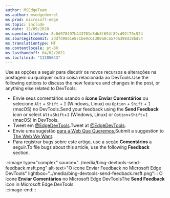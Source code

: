 ```yaml
---
author: MSEdgeTeam
ms.author: msedgedevrel
ms.prod: microsoft-edge
ms.topic: include
ms.date: 12/09/2020
ms.openlocfilehash: 8c0d978497b443701d8db3f694f89cd92f79c524
ms.sourcegitcommit: 2ddfd98d1e871be9c61380a8ca57da398d38bd54
ms.translationtype: MT
ms.contentlocale: pt-BR
ms.lasthandoff: 04/02/2021
ms.locfileid: "11205643"
---
```

<span data-ttu-id="ced7c-101">Use as opções a seguir para discutir os novos recursos e alterações na postagem ou qualquer outra coisa relacionada ao DevTools.</span><span class="sxs-lookup"><span data-stu-id="ced7c-101">Use the following options to discuss the new features and changes in the post, or anything else related to DevTools.</span></span>  

*   <span data-ttu-id="ced7c-102">Envie seus comentários usando o **ícone Enviar Comentários** ou selecione `Alt` + `Shift` + `I` \(Windows, Linux\) ou `Option` + `Shift` + `I` \(macOS\) no DevTools.</span><span class="sxs-lookup"><span data-stu-id="ced7c-102">Send your feedback using the **Send Feedback** icon or select `Alt`+`Shift`+`I` \(Windows, Linux\) or `Option`+`Shift`+`I` \(macOS\) in DevTools.</span></span>  
*   <span data-ttu-id="ced7c-103">Tweet em [@EdgeDevTools][PostTweetEdgeDevTools].</span><span class="sxs-lookup"><span data-stu-id="ced7c-103">Tweet at [@EdgeDevTools][PostTweetEdgeDevTools].</span></span>  
*   <span data-ttu-id="ced7c-104">Envie uma sugestão [para a Web Que Queremos.][TheWebWeWant]</span><span class="sxs-lookup"><span data-stu-id="ced7c-104">Submit a suggestion to [The Web We Want][TheWebWeWant].</span></span>  
*   <span data-ttu-id="ced7c-105">Para registrar bugs sobre este artigo, use a seção **Comentários** a seguir.</span><span class="sxs-lookup"><span data-stu-id="ced7c-105">To file bugs about this article, use the following **Feedback** section.</span></span>  

:::image type="complex" source="../media/bing-devtools-send-feedback.msft.png" alt-text="O ícone Enviar Feedback no Microsoft Edge DevTools" lightbox="../media/bing-devtools-send-feedback.msft.png":::
   <span data-ttu-id="ced7c-107">O ícone **Enviar Comentários** no Microsoft Edge DevTools</span><span class="sxs-lookup"><span data-stu-id="ced7c-107">The **Send Feedback** icon in Microsoft Edge DevTools</span></span>  
:::image-end:::  

<!-- links -->  

[PostTweetEdgeDevTools]: https://twitter.com/intent/tweet?text=@EdgeDevTools "@EdgeDevTools | Postar um Tweet"  

[EdgeDevToolsTwitterAccount]: https://twitter.com/EdgeDevTools "conta @EdgeDevTools do Twitter"  

[GitHubMicrosoftDocsEdgeDeveloperNewIssue]: https://github.com/MicrosoftDocs/edge-developer/issues/new?title=[DevTools%20Docs%20Feedback] "Novo Problema - MicrosoftDocs/edge-developer - GitHub"  

[TheWebWeWant]: https://webwewant.fyi "A Web Que Queremos"  
